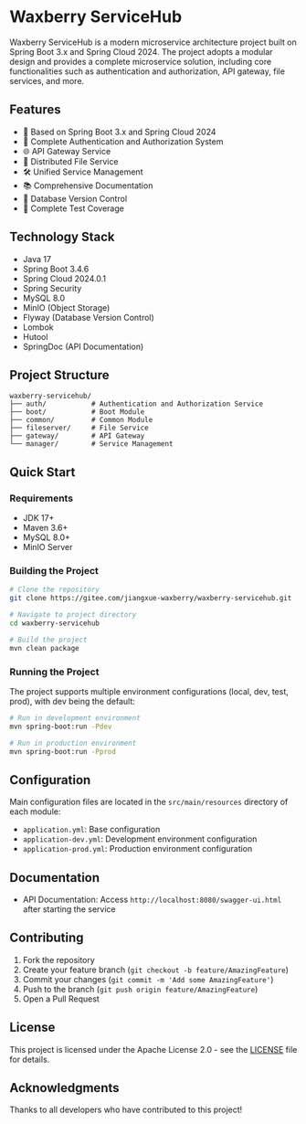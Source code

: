 # Waxberry ServiceHub

Waxberry ServiceHub is a modern microservice architecture project built on Spring Boot 3.x and Spring Cloud 2024. The project adopts a modular design and provides a complete microservice solution, including core functionalities such as authentication and authorization, API gateway, file services, and more.

## Features

- 🚀 Based on Spring Boot 3.x and Spring Cloud 2024
- 🔐 Complete Authentication and Authorization System
- 🌐 API Gateway Service
- 📁 Distributed File Service
- 🛠 Unified Service Management
- 📚 Comprehensive Documentation
- 🔄 Database Version Control
- 🧪 Complete Test Coverage

## Technology Stack

- Java 17
- Spring Boot 3.4.6
- Spring Cloud 2024.0.1
- Spring Security
- MySQL 8.0
- MinIO (Object Storage)
- Flyway (Database Version Control)
- Lombok
- Hutool
- SpringDoc (API Documentation)

## Project Structure

```
waxberry-servicehub/
├── auth/           # Authentication and Authorization Service
├── boot/           # Boot Module
├── common/         # Common Module
├── fileserver/     # File Service
├── gateway/        # API Gateway
└── manager/        # Service Management
```

## Quick Start

### Requirements

- JDK 17+
- Maven 3.6+
- MySQL 8.0+
- MinIO Server

### Building the Project

```bash
# Clone the repository
git clone https://gitee.com/jiangxue-waxberry/waxberry-servicehub.git

# Navigate to project directory
cd waxberry-servicehub

# Build the project
mvn clean package
```

### Running the Project

The project supports multiple environment configurations (local, dev, test, prod), with dev being the default:

```bash
# Run in development environment
mvn spring-boot:run -Pdev

# Run in production environment
mvn spring-boot:run -Pprod
```

## Configuration

Main configuration files are located in the `src/main/resources` directory of each module:

- `application.yml`: Base configuration
- `application-dev.yml`: Development environment configuration
- `application-prod.yml`: Production environment configuration

## Documentation

- API Documentation: Access `http://localhost:8080/swagger-ui.html` after starting the service

## Contributing

1. Fork the repository
2. Create your feature branch (`git checkout -b feature/AmazingFeature`)
3. Commit your changes (`git commit -m 'Add some AmazingFeature'`)
4. Push to the branch (`git push origin feature/AmazingFeature`)
5. Open a Pull Request

## License

This project is licensed under the Apache License 2.0 - see the [LICENSE](LICENSE) file for details.


## Acknowledgments

Thanks to all developers who have contributed to this project! 
